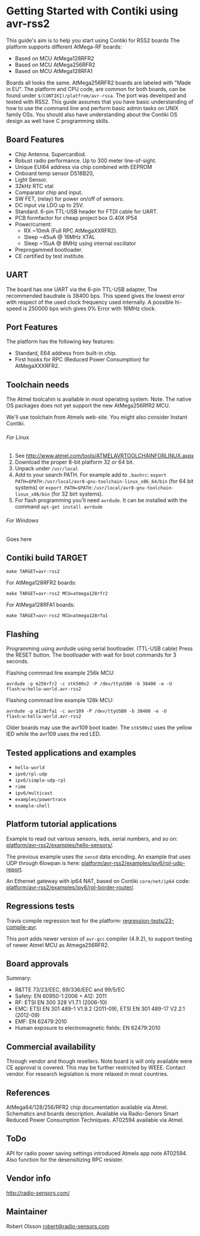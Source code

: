 Getting Started with Contiki using avr-rss2
===========================================
This guide's aim is to help you start using Contiki for RSS2 boards
The platform supports different AtMega-RF boards:

* Based on MCU AtMega128RFR2
* Based on MCU AtMega256RFR2
* Based on MCU AtMega128RFA1 

Boards all looks the same. AtMega256RFR2 boards are labeled with "Made in EU".
The platform and CPU code, are common for both boards, can be found under 
`$(CONTIKI)/platfrom/avr-rssa`. The port was developed and tested with RSS2.
This guide assumes that you have basic understanding of how to use the 
command line and perform basic admin tasks on UNIX family OSs. You should
also have understanding about the Contiki OS design as well have C 
programming skills.

Board Features
----------------
* Chip Antenna. Supercardiod.
* Robust radio performance. Up to 300 meter line-of-sight.
* Unique EUI64 address via chip combined with EEPROM
* Onboard temp sensor DS18B20, 
* Light Sensor.
* 32kHz RTC xtal
* Comparator chip and input. 
* SW FET, (relay) for power on/off of sensors.
* DC input via LDO up to 25V.
* Standard. 6-pin TTL-USB header for FTDI cable for UART.
* PCB formfactor for cheap project box G.40X IP54
* Power/current:
  * RX ~10mA (Full RPC AtMegaXXRFR2). 
  * Sleep ~45uA @ 16MHz XTAL
  * Sleep ~15uA @  8MHz using internal oscillator
* Preprogammed bootloader. 
* CE certified by test institute.

UART 
----
The board has one UART via the 6-pin TTL-USB adapter, The recommended
baudrate is 38400 bps. This speed gives the lowest error with respect 
of the used clock frequency used internally. A possible hi-speed is 
250000 bps wich gives 0% Error with 16MHz clock. 

Port Features
--------------
The platform has the following key features:
* Standard, E64 address from built-in chip.
* First hooks for RPC (Reduced Power Consumption) for AtMegaXXXRFR2. 

Toolchain needs
---------------
The Atmel toolcahin is available in most operating system. 
Note. The native OS packages does not yet support the new 
AtMega256RfR2 MCU. 

We'll use toolchain from Atmels web-site. You might also consider 
Instant Contiki.


###### For Linux

1. See http://www.atmel.com/tools/ATMELAVRTOOLCHAINFORLINUX.aspx
2. Download the proper 8-bit platform 32 or 64 bit.
3. Unpack under `/usr/local`
4. Add to your search PATH. For example add to `.bashrc`: `export PATH=$PATH:/usr/local/avr8-gnu-toolchain-linux_x86_64/bin` (for 64 bit systems) or `export PATH=$PATH:/usr/local/avr8-gnu-toolchain-linux_x86/bin` (for 32 birt systems).
5. For flash programming you'll need `avrdude`. It can be installed with the command
`apt-get install avrdude`

###### For Windows

Goes here

Contiki build TARGET
--------------------
    make TARGET=avr-rss2

For AtMega128RFR2 boards:

    make TARGET=avr-rss2 MCU=atmega128rfr2

For AtMega128RFA1 boards:

    make TARGET=avr-rss2 MCU=atmega128rfa1

Flashing
--------
Programming using avrdude using serial bootloader. (TTL-USB cable)
Press the RESET button. The bootloader with wait for boot commands 
for 3 seconds.

Flashing commnad line example 256k MCU:

    avrdude -p m256rfr2 -c stk500v2 -P /dev/ttyUSB0 -b 38400 -e -U flash:w:hello-world.avr-rss2 

Flashing commnad line example 128k MCU:

    avrdude -p m128rfa1 -c avr109 -P /dev/ttyUSB0 -b 38400 -e -U flash:w:hello-world.avr-rss2 

Older boards may use the avr109 boot loader. The `stk500v2` uses the yellow 
lED while the avr109 uses the red LED.

Tested applications and examples
---------------------------------
* `hello-world`
* `ipv6/rpl-udp`
* `ipv6/simple-udp-rpl`
* `rime`
* `ipv6/multicast`
* `examples/powertrace`
* `example-shell`

Platform tutorial applications
-----------------------------
Example to read out various sensors, leds, serial numbers, and so on:
[platform/avr-rss2/examples/hello-sensors/](examples/hello-sensors/).

The previous example uses the `sensd` data encoding. An example that uses UDP through 6lowpan is here:
[platform/avr-rss2/examples/ipv6/rpl-udp-report](examples/ipv6/rpl-udp-report).

An Ethernet gateway with ip64 NAT, based on Contiki `core/net/ip64` code:
[platform/avr-rss2/examples/ipv6/rpl-border-router/](examples/ipv6/rpl-border-router/).

Regressions tests
-----------------
Travis compile regression test for the platform: 
[regression-tests/23-compile-avr](../../regression-tests/23-compile-avr).

This port adds newer version of `avr-gcc` compiler (4.9.2), to support 
testing of newer Atmel MCU as Atmega256RFR2.


Board approvals
---------------
Summary: 
* R&TTE 73/23/EEC, 89/336/EEC and 99/5/EC
* Safety: EN 60950-1:2006 + A12: 2011
* RF: ETSI EN 300 328 V1.7.1 (2006-10)
* EMC: ETSI EN 301 489-1 V1.9.2 (2011-09), ETSI EN 301 489-17 V2.2.1 (2012-09)
* EMF: EN 62479:2010
* Human exposure to electromagnetic fields: EN 62479:2010 

Commercial availability
------------------------
Through vendor and though resellers. Note board is will only available 
were CE approval is covered. This may be further restricted by WEEE.
Contact vendor. For research legislation is more relaxed in most 
countries.

References
----------
AtMega64/128/256/RFR2 chip documentation available via Atmel.
Schematics and boards description. Available via Radio-Senors
Smart Reduced Power Consumption Techniques. AT02594 available via Atmel.

ToDo
-----
API for radio power saving settings introduced Atmels app note AT02594. 
Also function for the desensitizing RPC resister.

Vendor info
-----------
http://radio-sensors.com/

Maintainer
----------
Robert Olsson <robert@radio-sensors.com>
